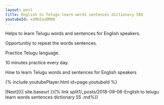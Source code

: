 ```yaml
---
layout: post
title: English to Telugu learn words sentences dictionary 565 
youtubeId: xxMbIauDM98
---
```

 
 
Helps to learn Telugu words and sentences for English speakers.

Opportunitiy to repeat the words sentences. 

Practice Telugu language. 
 
10 minutes practice every day. 
 
How to learn Telugu words and sentences for English speakers 
 
{% include youtubePlayer.html id=page.youtubeId %}
 
 
[Next]({{ site.baseurl }}{% link  split1/_posts/2018-09-06-English to telugu learn words sentences dictionary 55 .md%})
 
